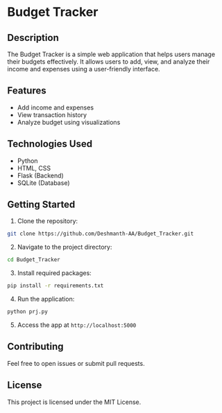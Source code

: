# Budget Tracker

## Description
The Budget Tracker is a simple web application that helps users manage their budgets effectively. It allows users to add, view, and analyze their income and expenses using a user-friendly interface.

## Features
- Add income and expenses
- View transaction history
- Analyze budget using visualizations

## Technologies Used
- Python
- HTML, CSS
- Flask (Backend)
- SQLite (Database)

## Getting Started
1. Clone the repository:
```bash
git clone https://github.com/Deshmanth-AA/Budget_Tracker.git
```
2. Navigate to the project directory:
```bash
cd Budget_Tracker
```
3. Install required packages:
```bash
pip install -r requirements.txt
```
4. Run the application:
```bash
python prj.py
```
5. Access the app at `http://localhost:5000`

## Contributing
Feel free to open issues or submit pull requests.

## License
This project is licensed under the MIT License.

